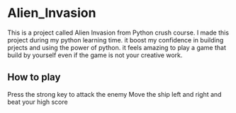 # Alien_Invasion
This is a project called Alien Invasion from Python crush course.
I made this project during my python learning time.
it boost my confidence in building prjects and using the power of python.
it feels amazing to play a game that build by yourself even if the game is not your creative work.

## How to play
Press the strong<space/> key to attack the enemy
Move the ship left and right and beat your high score
